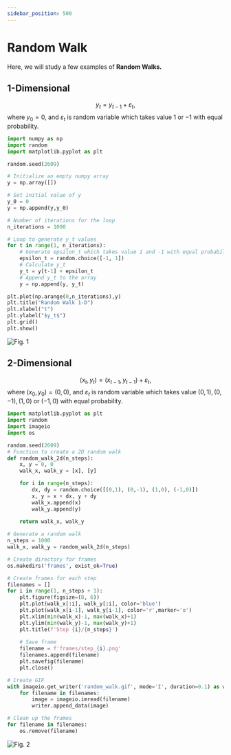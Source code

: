 ```yaml
---
sidebar_position: 500
---
```

# Random Walk

Here, we will study a few examples of **Random Walks.**

## 1-Dimensional
$$
y_t=y_{t-1}+\varepsilon_t,
$$
where $y_0=0$, and $\varepsilon_t$ is random variable which takes value $1$ or $-1$ with equal probability.
```python
import numpy as np
import random
import matplotlib.pyplot as plt

random.seed(2609)

# Initialize an empty numpy array
y = np.array([])

# Set initial value of y
y_0 = 0
y = np.append(y,y_0)

# Number of iterations for the loop
n_iterations = 1000

# Loop to generate y_t values
for t in range(1, n_iterations):
    # Generate epsilon_t which takes value 1 and -1 with equal probability
    epsilon_t = random.choice([-1, 1])
    # Calculate y_t
    y_t = y[t-1] + epsilon_t
    # Append y_t to the array
    y = np.append(y, y_t)

plt.plot(np.arange(0,n_iterations),y)
plt.title("Random Walk 1-D")
plt.xlabel("t")
plt.ylabel("$y_t$")
plt.grid()
plt.show()
```
<div style={{ textAlign: 'center' }}>
    <img src={require('../../../../my-website/Assets/randomwalk1D.png').default} alt="Fig. 1"/>
    <p style={{ marginTop: '1px' }}></p>
</div>

## 2-Dimensional
$$
(x_t,y_t)=(x_{t-1},y_{t-1})+\varepsilon_t,
$$
where $(x_0,y_0)=(0,0)$, and $\varepsilon_t$ is random variable which takes value $(0,1), (0,-1), (1,0)$ or $(-1,0)$ with equal probability.
```python
import matplotlib.pyplot as plt
import random
import imageio
import os

random.seed(2609)
# Function to create a 2D random walk
def random_walk_2d(n_steps):
    x, y = 0, 0
    walk_x, walk_y = [x], [y]

    for i in range(n_steps):
        dx, dy = random.choice([(0,1), (0,-1), (1,0), (-1,0)])
        x, y = x + dx, y + dy
        walk_x.append(x)
        walk_y.append(y)
    
    return walk_x, walk_y

# Generate a random walk
n_steps = 1000
walk_x, walk_y = random_walk_2d(n_steps)

# Create directory for frames
os.makedirs('frames', exist_ok=True)

# Create frames for each step
filenames = []
for i in range(1, n_steps + 1):
    plt.figure(figsize=(8, 6))
    plt.plot(walk_x[:i], walk_y[:i], color='blue')
    plt.plot(walk_x[i-1], walk_y[i-1], color='r',marker='o')
    plt.xlim(min(walk_x)-1, max(walk_x)+1)
    plt.ylim(min(walk_y)-1, max(walk_y)+1)
    plt.title(f'Step {i}/{n_steps}')
    
    # Save frame
    filename = f'frames/step_{i}.png'
    filenames.append(filename)
    plt.savefig(filename)
    plt.close()

# Create GIF
with imageio.get_writer('random_walk.gif', mode='I', duration=0.1) as writer:
    for filename in filenames:
        image = imageio.imread(filename)
        writer.append_data(image)

# Clean up the frames
for filename in filenames:
    os.remove(filename)
```
<div style={{ textAlign: 'center' }}>
    <img src={require('../../../../my-website/Assets/randomwalk2D.gif').default} alt="Fig. 2"/>
    <p style={{ marginTop: '1px' }}></p>
</div>